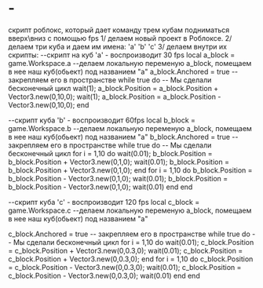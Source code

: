 # -
скрипт роблокс, который дает команду трем кубам подниматься вверх\вниз с помощью fps
1/ делаем новый проект в Роблоксе.
2/ делаем три куба и даем им имена: 'a' 'b' 'c'
3/ делаем внутри их скрипты:
  --скрипт на куб 'a' - воспроизводит 30 fps
  local a_block = game.Workspace.a --делаем локальную переменую a_block, помещаем в нее наш куб(обьект) под названием "a"
a_block.Anchored = true -- закрепляем его в пространстве
while true do -- Мы сделали бесконечный цикл
	wait(1);
	a_block.Position = a_block.Position + Vector3.new(0,10,0);
	wait(1);
	a_block.Position = a_block.Position - Vector3.new(0,10,0);
end


--скрипт куба 'b' - воспроизводит 60fps
local b_block = game.Workspace.b --делаем локальную переменую a_block, помещаем в нее наш куб(обьект) под названием "a"
b_block.Anchored = true -- закрепляем его в пространстве
while true do -- Мы сделали бесконечный цикл
	for i = 1,10 do
		wait(0.01);
		b_block.Position = b_block.Position + Vector3.new(0,1,0);
		wait(0.01);
		b_block.Position = b_block.Position + Vector3.new(0,1,0);
	end
	for i = 1,10 do
		b_block.Position = b_block.Position - Vector3.new(0,1,0);
		wait(0.01);
		b_block.Position = b_block.Position - Vector3.new(0,1,0);
		wait(0.01)
	end
end



--скрипт куба 'c' - воспроизводит 120 fps
local c_block = game.Workspace.c --делаем локальную переменую a_block, помещаем в нее наш куб(обьект) под названием "a"

c_block.Anchored = true -- закрепляем его в пространстве
while true do -- Мы сделали бесконечный цикл
	for i = 1,10 do
		wait(0.01);
		c_block.Position = c_block.Position + Vector3.new(0,0.3,0);
		wait(0.01);
		c_block.Position = c_block.Position + Vector3.new(0,0.3,0);
	end
	for i = 1,10 do
		c_block.Position = c_block.Position - Vector3.new(0,0.3,0);
		wait(0.01);
		c_block.Position = c_block.Position - Vector3.new(0,0.3,0);
		wait(0.01)
	end
end
